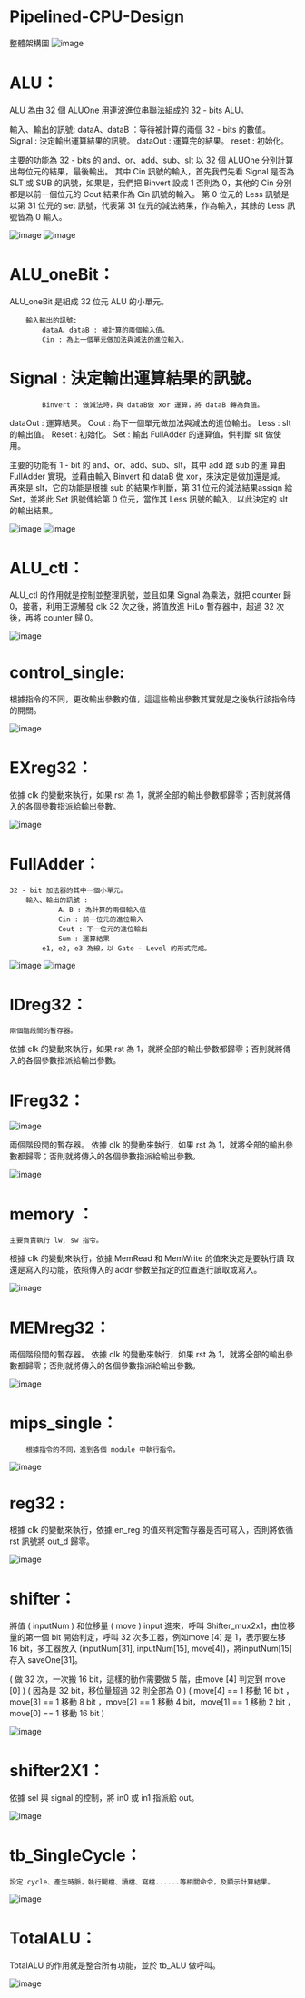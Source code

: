 # Pipelined-CPU-Design
整體架構圖
![image](https://github.com/kenwu890831/Pipelined-CPU-Design/assets/92260086/3f7ac2fb-5eb5-404c-805f-b00c5e722185)

# ALU：
ALU 為由 32 個 ALUOne 用連波進位串聯法組成的 32 - bits ALU。

輸入、輸出的訊號:
dataA、dataB ：等待被計算的兩個 32 - bits 的數值。
Signal : 決定輸出運算結果的訊號。
dataOut : 運算完的結果。
reset : 初始化。

主要的功能為 32 - bits 的 and、or、add、sub、slt 以 32 個 ALUOne 分別計算出每位元的結果，最後輸出。
其中 Cin 訊號的輸入，首先我們先看 Signal 是否為 SLT 或 SUB 的訊號，如果是，我們把 Binvert 設成 1 否則為 0，其他的 Cin 分別都是以前一個位元的 Cout 結果作為 Cin 訊號的輸入。
第 0 位元的 Less 訊號是以第 31 位元的 set 訊號，代表第 31 位元的減法結果，作為輸入，其餘的 Less 訊號皆為 0 輸入。

![image](https://github.com/kenwu890831/Pipelined-CPU-Design/assets/92260086/d0686ed6-42b0-4263-99ed-3d42acd3735f)
![image](https://github.com/kenwu890831/Pipelined-CPU-Design/assets/92260086/40378841-0ff6-4661-81b1-fe7b14a663e7)

# ALU_oneBit：
ALU_oneBit 是組成 32 位元 ALU 的小單元。
	
		輸入輸出的訊號:
			dataA、dataB : 被計算的兩個輸入值。
			Cin : 為上一個單元做加法與減法的進位輸入。
# Signal : 決定輸出運算結果的訊號。
			Binvert : 做減法時，與 dataB做 xor 運算，將 dataB 轉為負值。
dataOut : 運算結果。
Cout : 為下一個單元做加法與減法的進位輸出。
			Less : slt 的輸出值。
			Reset : 初始化。
			Set : 輸出 FullAdder 的運算值，供判斷 slt 做使用。

主要的功能有 1 - bit 的 and、or、add、sub、slt，其中 add 跟 sub 的運
算由 FullAdder 實現，並藉由輸入 Binvert 和 dataB 做 xor，來決定是做加還是減。
再來是 slt，它的功能是根據 sub 的結果作判斷，第 31 位元的減法結果assign 給 Set，並將此 Set 訊號傳給第 0 位元，當作其 Less 訊號的輸入，以此決定的 slt 的輸出結果。

![image](https://github.com/kenwu890831/Pipelined-CPU-Design/assets/92260086/39a78d97-1d85-43a4-b6d3-85708792cc40)
![image](https://github.com/kenwu890831/Pipelined-CPU-Design/assets/92260086/59a4ca0c-5d85-4217-96f5-25b95df65807)

# ALU_ctl：

ALU_ctl 的作用就是控制並整理訊號，並且如果 Signal 為乘法，就把 counter 歸 0，接著，利用正源觸發 clk 32 次之後，將值放進 HiLo 暫存器中，超過 32 次後，再將 counter 歸 0。

![image](https://github.com/kenwu890831/Pipelined-CPU-Design/assets/92260086/0e759563-21e6-499f-ae76-5c79a34541a9)

# control_single:

根據指令的不同，更改輸出參數的值，這這些輸出參數其實就是之後執行該指令時的開關。

![image](https://github.com/kenwu890831/Pipelined-CPU-Design/assets/92260086/8f3cdbd5-e5bc-44a8-bc4e-ca7d0cf29ab9)

# EXreg32：

依據 clk 的變動來執行，如果 rst 為 1，就將全部的輸出參數都歸零；否則就將傳入的各個參數指派給輸出參數。

![image](https://github.com/kenwu890831/Pipelined-CPU-Design/assets/92260086/bc5a5e45-1435-4600-8851-1eb47e2f043d)

# FullAdder：

	32 - bit 加法器的其中一個小單元。
		輸入、輸出的訊號 :
            	A、B : 為計算的兩個輸入值
            	Cin : 前一位元的進位輸入
            	Cout : 下一位元的進位輸出
            	Sum : 運算結果
            e1, e2, e3 為線，以 Gate - Level 的形式完成。

![image](https://github.com/kenwu890831/Pipelined-CPU-Design/assets/92260086/14b88555-0dc2-4115-8412-914d5a917682)
![image](https://github.com/kenwu890831/Pipelined-CPU-Design/assets/92260086/8dca673b-c28a-49d8-869c-5271a0546edb)

# IDreg32：

	兩個階段間的暫存器。
依據 clk 的變動來執行，如果 rst 為 1，就將全部的輸出參數都歸零；否則就將傳入的各個參數指派給輸出參數。


# IFreg32：
![image](https://github.com/kenwu890831/Pipelined-CPU-Design/assets/92260086/e4be30b4-7725-4322-8dae-9c35b7ad1311)

兩個階段間的暫存器。
依據 clk 的變動來執行，如果 rst 為 1，就將全部的輸出參數都歸零；否則就將傳入的各個參數指派給輸出參數。

![image](https://github.com/kenwu890831/Pipelined-CPU-Design/assets/92260086/7f18e739-707c-4a1c-b21c-20394acaa76b)

# memory ：
	主要負責執行 lw, sw 指令。
根據 clk 的變動來執行，依據 MemRead 和 MemWrite 的值來決定是要執行讀
取還是寫入的功能，依照傳入的 addr 參數至指定的位置進行讀取或寫入。

![image](https://github.com/kenwu890831/Pipelined-CPU-Design/assets/92260086/737fa525-9ea3-4e32-8dc4-a444c7876998)

# MEMreg32：

兩個階段間的暫存器。
依據 clk 的變動來執行，如果 rst 為 1，就將全部的輸出參數都歸零；否則就將傳入的各個參數指派給輸出參數。

![image](https://github.com/kenwu890831/Pipelined-CPU-Design/assets/92260086/7f028959-2307-45d5-9441-4743c85ad1cc)

# mips_single：

		根據指令的不同，進到各個 module 中執行指令。

![image](https://github.com/kenwu890831/Pipelined-CPU-Design/assets/92260086/a3184b9e-6304-4ba2-a91c-500d232e0c13)

# reg32 :
根據 clk 的變動來執行，依據 en_reg 的值來判定暫存器是否可寫入，否則將依循 rst 訊號將 out_d 歸零。

![image](https://github.com/kenwu890831/Pipelined-CPU-Design/assets/92260086/bb2c93cf-216e-46c6-9c3d-e4f808ed162d)

# shifter：

將值 ( inputNum ) 和位移量 ( move ) input 進來，呼叫 Shifter_mux2x1，由位移量的第一個 bit 開始判定，呼叫 32 次多工器，例如move [4] 是 1，表示要左移 16 bit，多工器放入 (inputNum[31], inputNum[15], move[4])，將inputNum[15] 存入 saveOne[31]。

( 做 32 次，一次搬 16 bit，這樣的動作需要做 5 階，由move [4] 判定到 move [0] )
( 因為是 32 bit，移位量超過 32 則全部為 0 )
( move[4] == 1 移動 16 bit ，move[3] == 1 移動 8 bit ，move[2] == 1 移動 4 bit，move[1] == 1 移動 2 bit ，move[0] == 1 移動 16 bit )

![image](https://github.com/kenwu890831/Pipelined-CPU-Design/assets/92260086/48ddcf39-2839-44b2-8aea-9c240ada4cf4)

# shifter2X1：
依據 sel 與 signal 的控制，將 in0 或 in1 指派給 out。

![image](https://github.com/kenwu890831/Pipelined-CPU-Design/assets/92260086/7c09cc53-ec22-4de0-9dd5-46b6fee04458)

# tb_SingleCycle：
	設定 cycle、產生時脈，執行開檔、讀檔、寫檔......等相關命令，及顯示計算結果。

![image](https://github.com/kenwu890831/Pipelined-CPU-Design/assets/92260086/dd7f7739-3dd1-4d1b-9b78-4502aba0637f)

# TotalALU：										  	
TotalALU 的作用就是整合所有功能，並於 tb_ALU 做呼叫。

![image](https://github.com/kenwu890831/Pipelined-CPU-Design/assets/92260086/ea41a27b-7b0d-4bad-a271-f91ec9c8647b)


